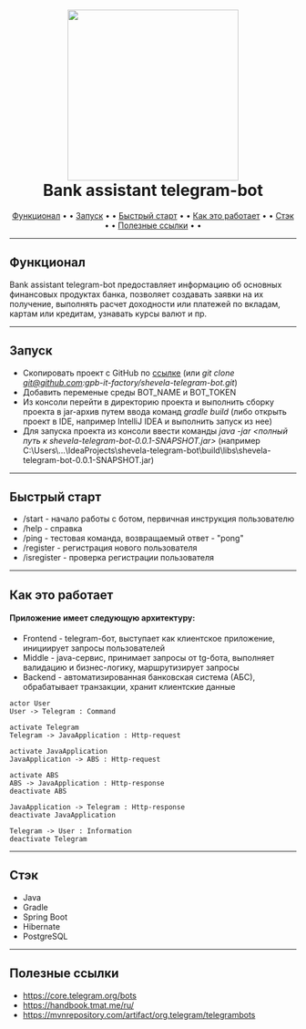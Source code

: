 <h1 align="center">
  <a><img src="https://thumbs.dreamstime.com/b/%D0%B7%D0%B5%D0%BB%D0%B5%D0%BD%D1%8B%D0%B9-%D1%80%D0%BE%D0%B1%D0%BE%D1%82-%D0%B8%D0%BB%D0%BB%D1%8E%D1%81%D1%82%D1%80%D0%B0%D1%86%D0%B8%D1%8F-d-124238087.jpg" width="300"></a>
  <br>
  Bank assistant telegram-bot
  <br>
</h1>

<p align="center">
  <a href="#Функционал">Функционал</a> • • 
  <a href="#Запуск">Запуск</a> • • 
  <a href="#Быстрый-старт">Быстрый старт</a> • • 
  <a href="#Как-это-работает">Как это работает</a> • • 
  <a href="#Стэк">Стэк</a> • • 
  <a href="#Полезные-ссылки">Полезные ссылки</a> • • 
</p>

---

## Функционал

Bank assistant telegram-bot предоставляет информацию об основных финансовых продуктах банка, позволяет создавать заявки на их получение, выполнять расчет доходности или платежей по вкладам, картам или кредитам, узнавать курсы валют и пр.

---

## Запуск

* Скопировать проект с GitHub по [ссылке](https://github.com/gpb-it-factory/shevela-telegram-bot) (или _git clone git@github.com:gpb-it-factory/shevela-telegram-bot.git_)
* Добавить переменые среды BOT_NAME и BOT_TOKEN
* Из консоли перейти в директорию проекта и выполнить сборку проекта в jar-архив путем ввода команд _gradle build_ (либо открыть проект в IDE, например IntelliJ IDEA и выполнить запуск из нее)
* Для запуска проекта из консоли ввести команды _java -jar <полный путь к shevela-telegram-bot-0.0.1-SNAPSHOT.jar>_ (например C:\Users\\...\IdeaProjects\shevela-telegram-bot\build\libs\shevela-telegram-bot-0.0.1-SNAPSHOT.jar)

---

## Быстрый старт
* /start - начало работы с ботом, первичная инструкция пользователю
* /help - справка
* /ping - тестовая команда, возвращаемый ответ - "pong"
* /register - регистрация нового пользователя
* /isregister - проверка регистрации пользователя

---

## Как это работает

#### Приложение имеет следующую архитектуру:
* Frontend - telegram-бот, выступает как клиентское приложение, инициирует запросы пользователей
* Middle - java-сервис, принимает запросы от tg-бота, выполняет валидацию и бизнес-логику, маршрутизирует запросы
* Backend - автоматизированная банковская система (АБС), обрабатывает транзакции, хранит клиентские данные

```plantuml
actor User
User -> Telegram : Command

activate Telegram
Telegram -> JavaApplication : Http-request

activate JavaApplication
JavaApplication -> ABS : Http-request

activate ABS
ABS -> JavaApplication : Http-response
deactivate ABS

JavaApplication -> Telegram : Http-response
deactivate JavaApplication

Telegram -> User : Information
deactivate Telegram
```

---

## Стэк
* Java
* Gradle
* Spring Boot
* Hibernate
* PostgreSQL

---


## Полезные ссылки

* <https://core.telegram.org/bots>
* <https://handbook.tmat.me/ru/>
* <https://mvnrepository.com/artifact/org.telegram/telegrambots>